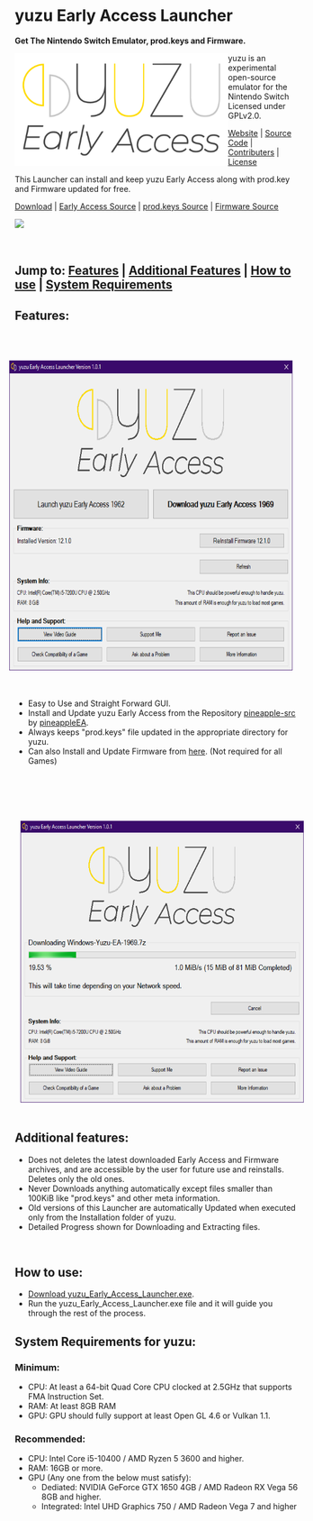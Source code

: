 # yuzu Early Access Launcher
<b>Get The Nintendo Switch Emulator, prod.keys and Firmware.</b>

<img src="https://github.com/HiDe-Techno-Tips/yuzu-Early-Access-Launcher/blob/main/logo.png" height="200px" align="left"/>yuzu is an experimental open-source emulator for the Nintendo Switch Licensed under GPLv2.0.

<a href="https://yuzu-emu.org/">Website</a> | <a href="https://github.com/yuzu-emu">Source Code</a> | <a href="https://github.com/yuzu-emu/yuzu/graphs/contributors">Contributers</a> | <a href="https://github.com/yuzu-emu/yuzu/blob/master/license.txt">License</a>

This Launcher can install and keep yuzu Early Access along with prod.key and Firmware updated for free.

<a href="https://github.com/HiDe-Techno-Tips/yuzu-Early-Access-Launcher/releases/latest/download/yuzu_Early_Access_Launcher.zip">Download</a> | <a href="https://github.com/pineappleEA/pineapple-src/releases">Early Access Source</a> | <a href="https://github.com/emuworld/aio/blob/master/prod.keys">prod.keys Source</a> | <a href="https://archive.org/download/nintendo-switch-global-firmwares/">Firmware Source</a>


<a href="https://github.com/HiDe-Techno-Tips/yuzu-Early-Access-Launcher/releases/latest/download/yuzu_Early_Access_Launcher.exe"> <img src="https://user-images.githubusercontent.com/61367380/119500767-c8143680-bd85-11eb-802d-4c5b750c349a.png" width="390"> </a>

<br clear="left"/>

## Jump to: <a href="#features">Features</a> | <a href="#additional-features">Additional Features</a> | <a href="#how-to-use">How to use</a> | <a href="#system-requirements-for-yuzu">System Requirements</a>

## Features:
<img src="https://github.com/HiDe-Techno-Tips/Nintendo-Switch-Files/blob/main/yuzuEarlyAccessLauncherWindow.png" height="550" hspace="10" vspace="50" align="right"/>

* Easy to Use and Straight Forward GUI.
* Install and Update yuzu Early Access from the Repository [pineapple-src](https://github.com/pineappleEA/pineapple-src) by [pineappleEA](https://github.com/pineappleEA/).
* Always keeps "prod.keys" file updated in the appropriate directory for yuzu.
* Can also Install and Update Firmware from [here](https://archive.org/download/nintendo-switch-global-firmwares/). (Not required for all Games)
<br clear="right"/>
<br>
<img src="https://github.com/HiDe-Techno-Tips/Nintendo-Switch-Files/blob/main/Progress.png" height="500" hspace="10" vspace="50" align="left"/>

## Additional features:
* Does not deletes the latest downloaded Early Access and Firmware archives, and are accessible by the user for future use and reinstalls. Deletes only the old ones.
* Never Downloads anything automatically except files smaller than 100KiB like "prod.keys" and other meta information.
* Old versions of this Launcher are automatically Updated when executed only from the Installation folder of yuzu.
* Detailed Progress shown for Downloading and Extracting files.

<br clear="left"/>

## How to use:
* [Download yuzu_Early_Access_Launcher.exe](https://github.com/HiDe-Techno-Tips/yuzu-Early-Access-Launcher/releases/latest/download/yuzu_Early_Access_Launcher.exe).
* Run the yuzu_Early_Access_Launcher.exe file and it will guide you through the rest of the process.

## System Requirements for yuzu:
### Minimum:
* CPU: At least a 64-bit Quad Core CPU clocked at 2.5GHz that supports FMA Instruction Set.
* RAM: At least 8GB RAM
* GPU: GPU should fully support at least Open GL 4.6 or Vulkan 1.1.

### Recommended:
* CPU: Intel Core i5-10400 / AMD Ryzen 5 3600 and higher.
* RAM: 16GB or more.
* GPU (Any one from the below must satisfy):
  * Dediated: NVIDIA GeForce GTX 1650 4GB / AMD Radeon RX Vega 56 8GB and higher.
  * Integrated: Intel UHD Graphics 750 / AMD Radeon Vega 7 and higher

